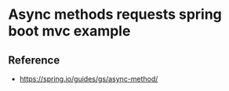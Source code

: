 # Async methods requests spring boot mvc example





## Reference

* https://spring.io/guides/gs/async-method/